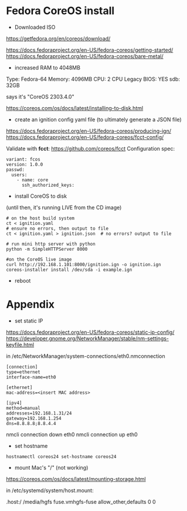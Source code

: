 # Fedora CoreOS install

- Downloaded ISO

https://getfedora.org/en/coreos/download/

https://docs.fedoraproject.org/en-US/fedora-coreos/getting-started/
https://docs.fedoraproject.org/en-US/fedora-coreos/bare-metal/

- increased RAM to 4048MB

Type:        Fedora-64
Memory:      4096MB
CPU:         2 CPU
Legacy BIOS: YES
sdb:         32GB

says it's "CoreOS 2303.4.0"

https://coreos.com/os/docs/latest/installing-to-disk.html

- create an ignition config yaml file (to ultimately generate a JSON file)

https://docs.fedoraproject.org/en-US/fedora-coreos/producing-ign/
https://docs.fedoraproject.org/en-US/fedora-coreos/fcct-config/





Validate with **fcct**: https://github.com/coreos/fcct
Configuration spec: 

```
variant: fcos
version: 1.0.0
passwd:
  users:
    - name: core
      ssh_authorized_keys:

```

- install CoreOS to disk 

(until then, it's running LIVE from the CD image)

```
# on the host build system
ct < ignition.yaml 
# ensure no errors, then output to file
ct < ignition.yaml > ignition.json  # no errors? output to file

# run mini http server with python
python -m SimpleHTTPServer 8000

#on the CoreOS live image
curl http://192.168.1.101:8000/ignition.ign -o ignition.ign
coreos-installer install /dev/sda -i example.ign
```

- reboot




# Appendix

- set static IP

https://docs.fedoraproject.org/en-US/fedora-coreos/static-ip-config/
https://developer.gnome.org/NetworkManager/stable/nm-settings-keyfile.html

in /etc/NetworkManager/system-connections/eth0.nmconnection

```
[connection]
type=ethernet
interface-name=eth0

[ethernet]
mac-address=<insert MAC address>

[ipv4]
method=manual
addresses=192.168.1.31/24
gateway=192.168.1.254
dns=8.8.8.8;8.8.4.4
```

nmcli connection down eth0
nmcli connection up eth0


- set hostname

```
hostnamectl coreos24 set-hostname coreos24
```

- mount Mac's "/" (not working)

https://coreos.com/os/docs/latest/mounting-storage.html

in /etc/systemd/system/host.mount:

.host:/  /media/hgfs fuse.vmhgfs-fuse allow_other,defaults 0 0
